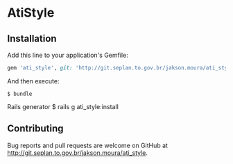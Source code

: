 # AtiStyle

## Installation

Add this line to your application's Gemfile:

```ruby
gem 'ati_style', git: 'http://git.seplan.to.gov.br/jakson.moura/ati_style.git'
```

And then execute:

    $ bundle

Rails generator
    $ rails g ati_style:install


## Contributing

Bug reports and pull requests are welcome on GitHub at http://git.seplan.to.gov.br/jakson.moura/ati_style.